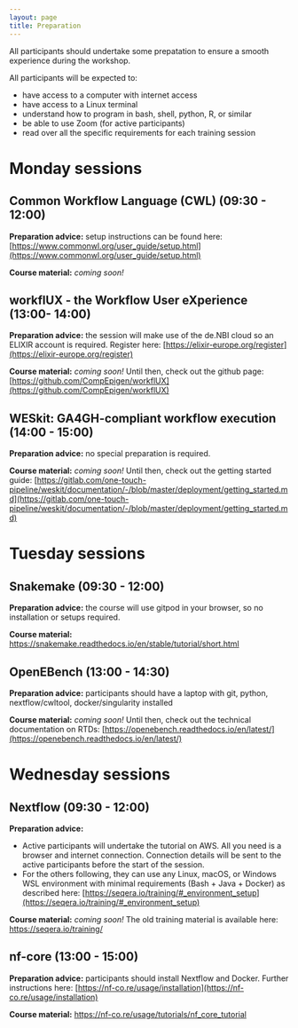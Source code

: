 ```yaml
---
layout: page
title: Preparation
---
```


All participants should undertake some prepatation to ensure a smooth experience during the workshop.

All participants will be expected to:
 - have access to a computer with internet access
 - have access to a Linux terminal
 - understand how to program in bash, shell, python, R, or similar
 - be able to use Zoom (for active participants)
 - read over all the specific requirements for each training session

# Monday sessions

## Common Workflow Language (CWL) (09:30 - 12:00)

**Preparation advice:** setup instructions can be found here: [https://www.commonwl.org/user_guide/setup.html](https://www.commonwl.org/user_guide/setup.html)

**Course material:** *coming soon!*

## workflUX - the Workflow User eXperience (13:00- 14:00)

**Preparation advice:** the session will make use of the de.NBI cloud so an ELIXIR account is required. Register here: [https://elixir-europe.org/register](https://elixir-europe.org/register)

**Course material:** *coming soon!* Until then, check out the github page: [https://github.com/CompEpigen/workflUX](https://github.com/CompEpigen/workflUX)

## WESkit: GA4GH-compliant workflow execution (14:00 - 15:00)

**Preparation advice:** no special preparation is required.

**Course material:** *coming soon!* Until then, check out the getting started guide: [https://gitlab.com/one-touch-pipeline/weskit/documentation/-/blob/master/deployment/getting_started.md](https://gitlab.com/one-touch-pipeline/weskit/documentation/-/blob/master/deployment/getting_started.md)

# Tuesday sessions

## Snakemake (09:30 - 12:00)

**Preparation advice:** the course will use gitpod in your browser, so no installation or setups required.

**Course material:** https://snakemake.readthedocs.io/en/stable/tutorial/short.html

## OpenEBench (13:00 - 14:30)

**Preparation advice:** participants should have a laptop with git, python, nextflow/cwltool, docker/singularity installed

**Course material:** *coming soon!* Until then, check out the technical documentation on RTDs: [https://openebench.readthedocs.io/en/latest/](https://openebench.readthedocs.io/en/latest/)

# Wednesday sessions

## Nextflow (09:30 - 12:00)

**Preparation advice:**
 - Active participants will undertake the tutorial on AWS. All you need is a browser and internet connection. Connection details will be sent to the active participants before the start of the session. 
 - For the others following, they can use any Linux, macOS, or Windows WSL environment with minimal requirements (Bash + Java + Docker) as described here: [https://seqera.io/training/#_environment_setup](https://seqera.io/training/#_environment_setup)

**Course material:** *coming soon!* The old training material is available here: https://seqera.io/training/

## nf-core (13:00 - 15:00)

**Preparation advice:** participants should install Nextflow and Docker. Further instructions here: [https://nf-co.re/usage/installation](https://nf-co.re/usage/installation)

**Course material:** https://nf-co.re/usage/tutorials/nf_core_tutorial
